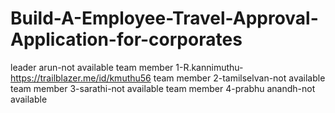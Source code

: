 # Build-A-Employee-Travel-Approval-Application-for-corporates
leader arun-not available
team member 1-R.kannimuthu- https://trailblazer.me/id/kmuthu56
team member 2-tamilselvan-not available
team member 3-sarathi-not available
team member 4-prabhu anandh-not available
